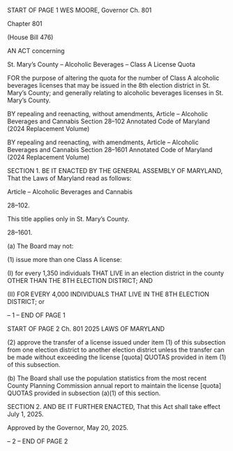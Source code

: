 START OF PAGE 1
WES MOORE, Governor Ch. 801

Chapter 801

(House Bill 476)

AN ACT concerning

St. Mary’s County – Alcoholic Beverages – Class A License Quota

FOR the purpose of altering the quota for the number of Class A alcoholic beverages
licenses that may be issued in the 8th election district in St. Mary’s County; and
generally relating to alcoholic beverages licenses in St. Mary’s County.

BY repealing and reenacting, without amendments,
Article – Alcoholic Beverages and Cannabis
Section 28–102
Annotated Code of Maryland
(2024 Replacement Volume)

BY repealing and reenacting, with amendments,
Article – Alcoholic Beverages and Cannabis
Section 28–1601
Annotated Code of Maryland
(2024 Replacement Volume)

SECTION 1. BE IT ENACTED BY THE GENERAL ASSEMBLY OF MARYLAND,
That the Laws of Maryland read as follows:

Article – Alcoholic Beverages and Cannabis

28–102.

This title applies only in St. Mary’s County.

28–1601.

(a) The Board may not:

(1) issue more than one Class A license:

(I) for every 1,350 individuals THAT LIVE in an election district in
the county OTHER THAN THE 8TH ELECTION DISTRICT; AND

(II) FOR EVERY 4,000 INDIVIDUALS THAT LIVE IN THE 8TH
ELECTION DISTRICT; or

– 1 –
END OF PAGE 1

START OF PAGE 2
Ch. 801 2025 LAWS OF MARYLAND

(2) approve the transfer of a license issued under item (1) of this subsection
from one election district to another election district unless the transfer can be made
without exceeding the license [quota] QUOTAS provided in item (1) of this subsection.

(b) The Board shall use the population statistics from the most recent County
Planning Commission annual report to maintain the license [quota] QUOTAS provided in
subsection (a)(1) of this section.

SECTION 2. AND BE IT FURTHER ENACTED, That this Act shall take effect July
1, 2025.

Approved by the Governor, May 20, 2025.

– 2 –
END OF PAGE 2